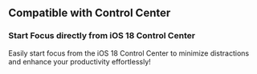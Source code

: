 ## Compatible with Control Center <br>
### Start Focus directly from iOS 18 Control Center <br>
Easily start focus from the iOS 18 Control Center to minimize distractions and enhance your productivity effortlessly!
